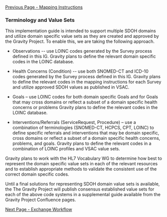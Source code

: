 [Previous Page - Mapping Instructions](mapping_instructions.html)

###  Terminology and Value Sets

This implementation guide is intended to support multiple SDOH domains and utilize domain specific value sets as they are created and approved by the Gravity Project.  To enable this, we are taking the following approach.

* Observations -- use LOINC codes generated by the Survey process defined in this IG.  Gravity plans to define the relevant domain specific codes in the LOINC database.

* Health Concerns (Condition) -- use both SNOMED-CT and ICD-10 codes generated by the Survey process defined in this IG.  Gravity plans to define the relevant codes in the mapping instructions for each Survey and utilize approved SDOH values as published in VSAC.

* Goals – use LOINC codes for both domain specific Goals and for Goals that may cross domains or reflect a subset of a domain specific health concerns or problems  Gravity plans to define the relevant codes in the LOINC database.

* Interventions/Referrals (ServiceRequest, Procedure) – use a combination of terminologies (SNOMED-CT, HCPCS, CPT, LOINC) to define specific referrals and interventions that may be domain specific, cross domains or reflect a subset of a domain specific health concerns, problems, and goals. Gravity plans to define the relevant codes in a combination of LOINC profiles and VSAC value sets.



Gravity plans to work with the HL7 Vocabulary WG to determine how best to represent the domain specific value sets in each of the relevant resources and to establish appropriate methods to validate the consistent use of the correct domain specific codes.

Until a final solutions for representing SDOH domain value sets is available, the The Gravity Project will publish consensus established value sets for each of the above code systems in a supplemental guide available from the Gravity Project Confluence pages.

[Next Page - Exchange Workflow](exchange_workflow.html)
